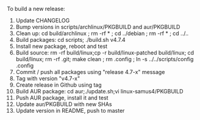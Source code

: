 To build a new release:

1. Update CHANGELOG
2. Bump versions in scripts/archlinux/PKGBUILD and aur/PKGBUILD
3. Clean up: cd build/archlinux ; rm -rf * ; cd ../debian ; rm -rf * ; cd ../..
4. Build packages: cd scripts; ./build.sh v4.7.4
5. Install new package, reboot and test
6. Build source: rm -rf build/linux;cp -r build/linux-patched build/linux; cd build/linux; rm -rf .git; make clean ; rm .config ; ln -s ../../scripts/config .config
7. Commit / push all packages using "release 4.7-x" message
8. Tag with version "v4.7-x"
9. Create release in Github using tag
10. Build AUR package: cd aur;./update.sh;vi linux-samus4/PKGBUILD
11. Push AUR package, install it and test
12. Update aur/PKGBUILD with new SHAs
13. Update version in README, push to master
